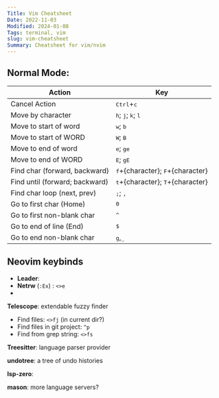 ```yaml
---
Title: Vim Cheatsheet
Date: 2022-11-03
Modified: 2024-01-08
Tags: terminal, vim
slug: vim-cheatsheet
Summary: Cheatsheet for vim/nvim
---
```


## Normal Mode:
| Action | Key |
|-|-|
| Cancel Action | <kbd>Ctrl</kbd>+<kbd>c</kbd> |
| Move by character | <kbd>h</kbd>; <kbd>j</kbd>; <kbd>k</kbd>; <kbd>l</kbd> |
| Move to start of word | <kbd>w</kbd>; <kbd>b</kbd> |
| Move to start of WORD | <kbd>W</kbd>; <kbd>B</kbd> |
| Move to end of word | <kbd>e</kbd>; <kbd>ge</kbd> |
| Move to end of WORD | <kbd>E</kbd>; <kbd>gE</kbd> |
| Find char (forward, backward) | <kbd>f</kbd>+{character}; <kbd>F</kbd>+{character} |
| Find until (forward; backward) | <kbd>t</kbd>+{character}; <kbd>T</kbd>+{character} |
| Find char loop (next, prev) | <kbd>;</kbd>; <kbd>,</kbd> |
| Go to first char (Home) | <kbd>0</kbd> |
| Go to first non-blank char | <kbd>^</kbd> |
| Go to end of line (End) | <kbd>$</kbd> |
| Go to end non-blank char | <kbd>g</kbd>,<kbd>_</kbd> |

## Neovim keybinds

- **Leader**: <space>
- **Netrw** (`:Ex`) : `<>e`
- 

**Telescope**: extendable fuzzy finder
- Find files: `<>fj` (in current dir?)
- Find files in git project: `^p`
- Find from grep string: `<>fs`

**Treesitter**: language parser provider

**undotree**: a tree of undo histories

**lsp-zero**: 

**mason**: more language servers?